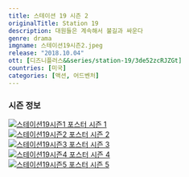 ```yaml
---
title: 스테이션 19 시즌 2
originalTitle: Station 19
description: 대원들은 계속해서 불길과 싸운다
genre: drama
imgname: 스테이션19시즌2.jpeg
release: "2018.10.04"
ott: [디즈니플러스&&series/station-19/3de52zcRJZGt]
countries: [미국]
categories: [액션, 어드벤처]
---
```


### 시즌 정보

<div class="season-list">
<div class="item">
<a href="/drama/스테이션19시즌1" >
<img src="/poster/스테이션19시즌1.jpeg" alt="스테이션19시즌1 포스터 ">
시즌 1</a>
</div>

<div class="item">
<a href="/drama/스테이션19시즌2" >
<img src="/poster/스테이션19시즌2.jpeg" alt="스테이션19시즌2 포스터 ">
시즌 2</a>
</div>

<div class="item">
<a href="/drama/스테이션19시즌3" >
<img src="/poster/스테이션19시즌3.jpeg" alt="스테이션19시즌3 포스터 ">
시즌 3</a>
</div>

<div class="item">
<a href="/drama/스테이션19시즌4" >
<img src="/poster/스테이션19시즌4.jpeg" alt="스테이션19시즌4 포스터 ">
시즌 4</a>
</div>

<div class="item">
<a href="/drama/스테이션19시즌5" >
<img src="/poster/스테이션19시즌5.jpeg" alt="스테이션19시즌5 포스터 ">
시즌 5</a>
</div>
</div>
